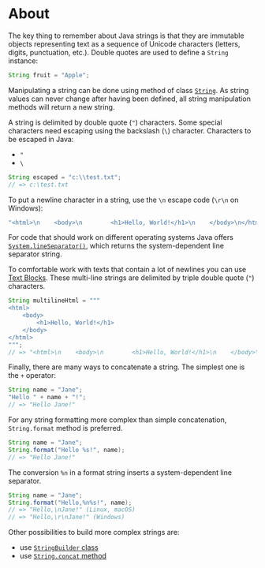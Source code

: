 # About

The key thing to remember about Java strings is that they are immutable objects representing text as a sequence of Unicode characters (letters, digits, punctuation, etc.).
Double quotes are used to define a `String` instance:

```java
String fruit = "Apple";
```

Manipulating a string can be done using method of class [`String`][string-class].
As string values can never change after having been defined, all string manipulation methods will return a new string.

A string is delimited by double quote (`"`) characters.
Some special characters need escaping using the backslash (`\`) character.
Characters to be escaped in Java:

- `"`
- `\`

```java
String escaped = "c:\\test.txt";
// => c:\test.txt
```

To put a newline character in a string, use the `\n` escape code (`\r\n` on Windows):

```java
"<html>\n    <body>\n        <h1>Hello, World!</h1>\n    </body>\n</html>\n"
```

For code that should work on different operating systems Java offers [`System.lineSeparator()`][system-line-separator], which returns the system-dependent line separator string.

To comfortable work with texts that contain a lot of newlines you can use [Text Blocks](text-blocks).
These multi-line strings are delimited by triple double quote (`"`) characters.


```java
String multilineHtml = """
<html>
    <body>
        <h1>Hello, World!</h1>
    </body>
</html>
""";
// => "<html>\n    <body>\n        <h1>Hello, World!</h1>\n    </body>\n</html>\n"
```

Finally, there are many ways to concatenate a string.
The simplest one is the `+` operator:

```java
String name = "Jane";
"Hello " + name + "!";
// => "Hello Jane!"
```

For any string formatting more complex than simple concatenation, `String.format` method is preferred.

```java
String name = "Jane";
String.format("Hello %s!", name);
// => "Hello Jane!"
```

The conversion `%n` in a format string inserts a system-dependent line separator.

```java
String name = "Jane";
String.format("Hello,%n%s!", name);
// => "Hello,\nJane!" (Linux, macOS)
// => "Hello,\r\nJane!" (Windows)
```

Other possibilities to build more complex strings are:

- use [`StringBuilder` class][string-builder]
- use [`String.concat` method][string-concat]

[string-class]: https://docs.oracle.com/en/java/javase/11/docs/api/java.base/java/lang/String.html
[text-blocks]: https://openjdk.org/projects/amber/guides/text-blocks-guide
[string-builder]: https://docs.oracle.com/javase/tutorial/java/data/buffers.html
[string-concat]: https://docs.oracle.com/javase/8/docs/api/java/lang/String.html#concat-java.lang.String-
[system-line-separator]: https://docs.oracle.com/en/java/javase/21/docs/api/java.base/java/lang/System.html#lineSeparator()
